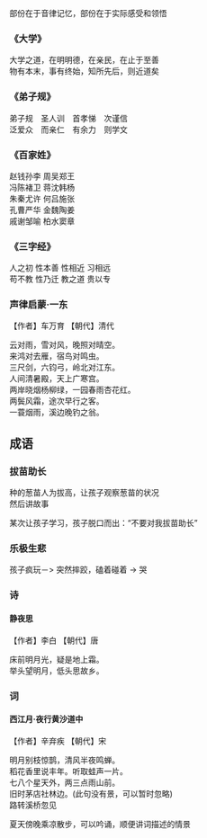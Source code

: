 部份在于音律记忆，部份在于实际感受和领悟

### 《大学》
大学之道，在明明德，在亲民，在止于至善    
物有本末，事有终始，知所先后，则近道矣   

### 《弟子规》
弟子规　圣人训　首孝悌　次谨信   
泛爱众　而亲仁　有余力　则学文   


### 《百家姓》
赵钱孙李 周吴郑王  
冯陈褚卫 蒋沈韩杨   
朱秦尤许 何吕施张   
孔曹严华 金魏陶姜   
戚谢邹喻 柏水窦章   

### 《三字经》
人之初  性本善 性相近 习相远     
苟不教  性乃迁 教之道 贵以专   

### 声律启蒙·一东  
【作者】车万育 【朝代】清代 

云对雨，雪对风，晚照对晴空。   
来鸿对去雁，宿鸟对鸣虫。   
三尺剑，六钧弓，岭北对江东。   
人间清暑殿，天上广寒宫。   
两岸晓烟杨柳绿，一园春雨杏花红。   
两鬓风霜，途次早行之客。   
一蓑烟雨，溪边晚钓之翁。    

## 成语
### 拔苗助长  
种的葱苗人为拔高，让孩子观察葱苗的状况   
然后讲故事   

某次让孩子学习，孩子脱口而出：“不要对我拔苗助长”

### 乐极生悲
孩子疯玩－> 突然摔跤，磕着碰着 -> 哭


### 诗
#### 静夜思
【作者】李白 【朝代】唐  
     
床前明月光，疑是地上霜。   
举头望明月，低头思故乡。   

### 词
#### 西江月·夜行黄沙道中   
【作者】辛弃疾 【朝代】宋    
      
明月别枝惊鹊，清风半夜鸣蝉。   
稻花香里说丰年。听取蛙声一片。   
七八个星天外，两三点雨山前。   
旧时茅店社林边。(此句没有景，可以暂时忽略)    
路转溪桥忽见   


夏天傍晚乘凉散步，可以吟诵，顺便讲词描述的情景
